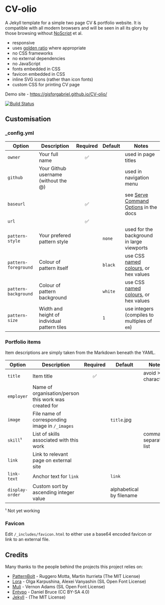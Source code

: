 # CV-olio

A Jekyll template for a simple two page CV &amp; portfolio website. It is compatible with all modern browsers and will be seen in all its glory by those browsing without [NoScript](https://noscript.net/) et al.

- responsive
- uses [golden ratio](https://en.wikipedia.org/wiki/Golden_ratio) where appropriate
- no CSS frameworks
- no external dependencies
- no JavaScript
- fonts embedded in CSS
- favicon embedded in CSS
- inline SVG icons (rather than icon fonts)
- custom CSS for printing CV page

Demo site - https://gisforgabriel.github.io/CV-olio/

[![Build Status](https://travis-ci.org/gisforgabriel/CV-olio.svg?branch=master)](https://travis-ci.org/gisforgabriel/CV-olio)

## Customisation

### _config.yml

Option | Description | Required | Default | Notes
------ | ----------- | :------: | ------- | -----
`owner` | Your full name | :white_check_mark: | | used in page titles
`github` | Your Github username (without the @) | | | used in navigation menu
`baseurl` | | :white_check_mark: | | see [Serve Command Options](http://jekyllrb.com/docs/configuration/#serve-command-options) in the docs
`url` | | :white_check_mark: | | 
`pattern-style` | Your prefered pattern style | | `none` | used for the background in large viewports
`pattern-foreground` | Colour of pattern itself | | `black` | use CSS [named colours](http://www.w3schools.com/colors/colors_names.asp), or hex values
`pattern-background` | Colour of pattern background | | `white` | use CSS [named colours](http://www.w3schools.com/colors/colors_names.asp), or hex values
`pattern-size` | Width and height of individual pattern tiles | | `1` | use integers (compiles to multiples of `em`)

### Portfolio items

Item descriptions are simply taken from the Markdown beneath the YAML.

Option | Description | Required | Default | Notes
------ | ----------- | :------: | ------- | -----
`title` | Item title | :white_check_mark: | | avoid >40 characters
`employer` | Name of organisation/person this work was created for | | |
`image` | File name of corresponding image in `/_images` | | `title`.jpg |
`skill`¹ | List of skills associated with this work | | | comma separated list
`link` | Link to relevant page on external site | | |
`link-text` | Anchor text for `link` | | `link` |
`display-order` | Custom sort by ascending integer value | | alphabetical by filename |

¹ Not yet working

### Favicon

Edit `/_includes/favicon.html` to either use a base64 encoded favicon or link to an external file.

## Credits

Many thanks to the people behind the projects this project relies on:

- [PatternBolt](https://github.com/buseca/patternbolt) - Ruggero Motta, Martin Iturrieta (The MIT License)
- [Lora](https://github.com/cyrealtype/Lora-Cyrillic) - Olga Karpushina, Alexei Vanyashin (SIL Open Font License)
- [Muli](https://github.com/vernnobile/MuliFont) - Vernon Adams (SIL Open Font License)
- [Entypo](https://github.com/danielbruce/entypo) - Daniel Bruce (CC BY-SA 4.0)
- [Jekyll](https://github.com/jekyll/jekyll) - (The MIT License)